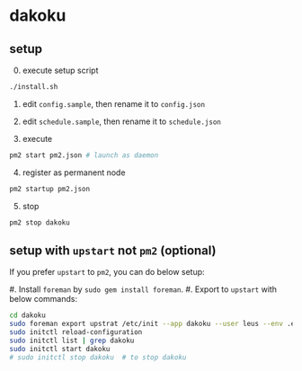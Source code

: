 # dakoku

## setup

0. execute setup script

```bash
./install.sh
```

1. edit `config.sample`, then rename it to `config.json`

2. edit `schedule.sample`, then rename it to `schedule.json`

3. execute

```bash
pm2 start pm2.json # launch as daemon
```

4. register as permanent node

```bash
pm2 startup pm2.json
```
5. stop

```bash
pm2 stop dakoku
```


## setup with `upstart` not `pm2` (optional)

If you prefer `upstart` to `pm2`, you can do below setup:

#. Install `foreman` by `sudo gem install foreman`.
#. Export to `upstart` with below commands:

```sh
cd dakoku
sudo foreman export upstrat /etc/init --app dakoku --user leus --env .env
sudo initctl reload-configuration
sudo initctl list | grep dakoku
sudo initctl start dakoku
# sudo initctl stop dakoku  # to stop dakoku
```
